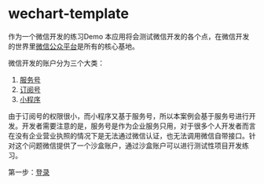 # wechart-template

作为一个微信开发的练习Demo 本应用将会测试微信开发的各个点，在微信开发的世界里[微信公众平台](https://mp.weixin.qq.com/)是所有的核心基地。

微信开发的账户分为三个大类：

1. [服务号](https://mp.weixin.qq.com/wiki?t=resource/res_main&id=mp1445241432)
2. [订阅号](https://mp.weixin.qq.com/wiki?t=resource/res_main&id=mp1445241432)
3. [小程序](https://developers.weixin.qq.com/miniprogram/dev/index.html)

由于订阅号的权限很小，而小程序又基于服务号，所以本案例会基于服务号进行开发。开发者需要注意的是，服务号是作为企业服务只用，对于很多个人开发者而言在没有企业营业执照的情况下是无法通过微信认证，也无法调用微信自带接口。针对这个问题微信提供了一个沙盒账户，通过沙盒账户可以进行测试性项目开发练习。

第一步：[登录](http://mp.weixin.qq.com/debug/cgi-bin/sandbox?t=sandbox/login)

